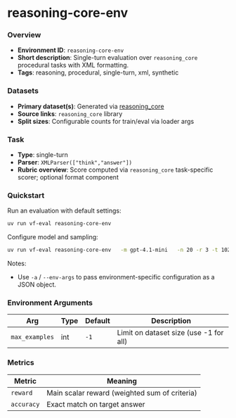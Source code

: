 # reasoning-core-env

### Overview
- **Environment ID**: `reasoning-core-env`
- **Short description**: Single-turn evaluation over `reasoning_core` procedural tasks with XML formatting.
- **Tags**: reasoning, procedural, single-turn, xml, synthetic

### Datasets
- **Primary dataset(s)**: Generated via [reasoning_core](https://github.com/sileod/reasoning_core)
- **Source links**: `reasoning_core` library
- **Split sizes**: Configurable counts for train/eval via loader args

### Task
- **Type**: single-turn
- **Parser**: `XMLParser(["think","answer"])`
- **Rubric overview**: Score computed via `reasoning_core` task-specific scorer; optional format component

### Quickstart
Run an evaluation with default settings:

```bash
uv run vf-eval reasoning-core-env
```

Configure model and sampling:

```bash
uv run vf-eval reasoning-core-env   -m gpt-4.1-mini   -n 20 -r 3 -t 1024 -T 0.7   -a '{"key": "value"}'  # env-specific args as JSON
```

Notes:
- Use `-a` / `--env-args` to pass environment-specific configuration as a JSON object.

### Environment Arguments

| Arg | Type | Default | Description |
| --- | ---- | ------- | ----------- |
| `max_examples` | int | `-1` | Limit on dataset size (use -1 for all) |

### Metrics

| Metric | Meaning |
| ------ | ------- |
| `reward` | Main scalar reward (weighted sum of criteria) |
| `accuracy` | Exact match on target answer |

